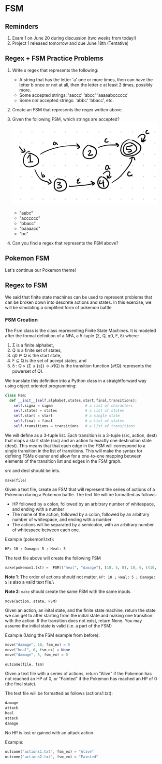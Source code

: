# FSM

## Reminders
1. Exam 1 on June 20 during discussion (two weeks from today!)
2. Project 1 released tomorrow and due June 18th (Tentative)

## Regex + FSM Practice Problems
1. Write a regex that represents the following: 
    - A string that has the letter 'a' one or more times, then can have the letter b once or not at all, then the letter c at least 2 times, possibly more.
    - Some accepted strings: 'aaccc' 'abcc' 'aaaaabcccccc'
    - Some *not* accepted strings: 'abbc' 'bbacc', etc.

2. Create an FSM that represents the regex written above.

3. Given the following FSM, which strings are accepted?
![alt text](image.png)
    - "aabc"
    - "acccccc"
    - "bbacc"
    - "baaaacc"
    - "bc"
4. Can you find a regex that represents the FSM above?

## Pokemon FSM
Let's continue our Pokemon theme!

## Regex to FSM
We said that finite state machines can be used to represent problems that can
be broken down into descrete actions and states. In this exercise, we will
be simulating a simplified form of pokemon battle

### FSM Creation

The Fsm class is the class representing Finite State Machines. It is modeled after the formal definition of a NFA, a 5-tuple (Σ, Q, q0, F, δ) where:

1. Σ is a finite alphabet,
2. Q is a finite set of states,
3. q0 ∈ Q is the start state,
4. F ⊆ Q is the set of accept states, and
5. δ : Q × (Σ ∪ {ε}) → 𝒫(Q) is the transition function (𝒫(Q) represents the powerset of Q).

We translate this definition into a Python class in a straightforward way using object oriented programming:

```python
class Fsm:
  def __init__(self,alphabet,states,start,final,transitions):
    self.sigma = sigma               # a list of characters
    self.states = states             # a list of states 
    self.start = start               # a single state
    self.final = final               # a list of states
    self.transitions = transitions   # a list of transitions
```
 We will define as a 3-tuple list. Each transition is a 3-tuple (src, action, dest) that maps a start state (src) and an action to exactly one destination state (dest). This means that that each edge in the FSM will correspond to a single transition in the list of transitions. This will make the syntax for defining FSMs cleaner and allow for a one-to-one mapping between elements of the transition list and edges in the FSM graph.

src and dest should be ints.

`make(file)`

Given a text file, create an FSM that will represent the series of actions of a Pokemon during a Pokemon battle. The text file will be formatted as follows:
- HP followed by a colon, followed by an arbitrary number of whitespace, and ending with a number
- The name of the action, followed by a colon, followed by an arbitrary number of whitespace, and ending with a number
- The actions will be separated by a semicolon, with an arbitrary number of whitespace between each one.

Example (pokemon1.txt):
```txt
HP: 10 ; Damage: 5 ; Heal: 5
```
The text file above will create the following FSM

```python
make(pokemon1.txt) =  FSM(["heal", "damage"], [10, 5, 0], 10, 0, [(10, "damage", 5), (5, "heal", 10), (5, "damage", 0)])
```

**Note 1**: The order of actions should not matter. `HP: 10 ; Heal: 5 ; Damage: 5` is also a valid text file.\\

**Note 2**: `make` should create the same FSM with the same inputs.


`move(action, state, FSM)`

Given an action, an inital state, and the finite state machine, return the state we can get to after starting from the initial state and making one transition with the action. If the transition does not exist, return None. You may assume the initial state is valid (i.e. a part of the FSM)

Example (Using the FSM example from before):

```python
move("damage", 10, fsm_ex) = 5
move("heal", 0, fsm_ex) = None
move("damage", 5, fsm_ex) = 0
```
`outcome(file, fsm)`

Given a text file with a series of actions, return "Alive" if the Pokemon has not reached an HP of 0, or "Fainted" if the Pokemon has reached
an HP of 0 (the final state).

The text file will be formatted as follows (actions1.txt):
```txt
damage
attack
heal
attack
damage
```

No HP is lost or gained with an attack action

Example:
```python
outcome("actions1.txt", fsm_ex) = "Alive"
outcome("actions2.txt", fsm_ex) = "Fainted"
```
